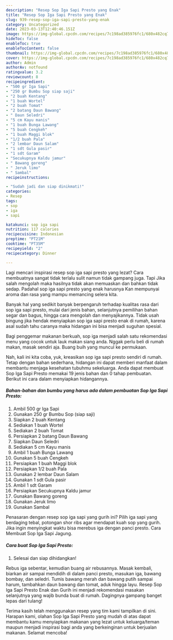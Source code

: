 ```yaml
---
description: "Resep Sop Iga Sapi Presto yang Enak"
title: "Resep Sop Iga Sapi Presto yang Enak"
slug: 939-resep-sop-iga-sapi-presto-yang-enak
category: Uncategorized
date: 2023-03-13T12:40:46.151Z
image: https://img-global.cpcdn.com/recipes/7c198ad385976fc1/680x482cq70/sop-iga-sapi-presto-foto-resep-utama.jpg
hideToc: false
enableToc: true
enableTocContent: false
thumbnail: https://img-global.cpcdn.com/recipes/7c198ad385976fc1/680x482cq70/sop-iga-sapi-presto-foto-resep-utama.jpg
cover: https://img-global.cpcdn.com/recipes/7c198ad385976fc1/680x482cq70/sop-iga-sapi-presto-foto-resep-utama.jpg
author: Admin
authorAv: notfound
ratingvalue: 3.2
reviewcount: 8
recipeingredient:
- "500 gr Iga Sapi"
- "250 gr Bumbu Sop siap saji"
- "2 buah Kentang"
- "1 buah Wortel"
- "2 buah Tomat"
- "2 batang Daun Bawang"
- " Daun Seledri"
- "5 cm Kayu manis"
- "1 buah Bunga Lawang"
- "5 buah Cengkeh"
- "1 buah Maggi blok"
- "1/2 buah Pala"
- "2 lembar Daun Salam"
- "1 sdt Gula pasir"
- "1 sdt Garam"
- "Secukupnya Kaldu jamur"
- " Bawang goreng"
- " Jeruk limo"
- " Sambal"
recipeinstructions:

- "Sudah jadi dan siap dinikmati!"
categories:
- Resep
tags:
- sop
- iga
- sapi

katakunci: sop iga sapi 
nutrition: 117 calories
recipecuisine: Indonesian
preptime: "PT21M"
cooktime: "PT35M"
recipeyield: "2"
recipecategory: Dinner

---
```



Lagi mencari inspirasi resep sop iga sapi presto yang lezat? Cara membuatnya sangat tidak terlalu sulit namun tidak gampang juga. Tapi Jika salah mengolah maka hasilnya tidak akan memuaskan dan bahkan tidak sedap. Padahal sop iga sapi presto yang enak harusnya Kan mempunyai aroma dan rasa yang mampu memancing selera kita.


Banyak hal yang sedikit banyak berpengaruh terhadap kualitas rasa dari sop iga sapi presto, mulai dari jenis bahan, selanjutnya pemilihan bahan segar dan bagus, hingga cara mengolah dan menyajikannya. Tidak usah bingung jika hendak menyiapkan sop iga sapi presto enak di rumah, karena asal sudah tahu caranya maka hidangan ini bisa menjadi suguhan spesial.

Bagi penggemar makanan berkuah, sop iga menjadi salah satu rekomendasi menu yang cocok untuk lauk makan siang anda. Nggak perlu beli di rumah makan, masak sendiri aja. Buang buih yang muncul ke permukaan.


Nah, kali ini kita coba, yuk, kreasikan sop iga sapi presto sendiri di rumah. Tetap dengan bahan sederhana, hidangan ini dapat memberi manfaat dalam membantu menjaga kesehatan tubuhmu sekeluarga. Anda dapat membuat Sop Iga Sapi Presto memakai 19 jenis bahan dan 0 tahap pembuatan. Berikut ini cara dalam menyiapkan hidangannya.

<!--inarticleads1-->

##### Bahan-bahan dan bumbu yang harus ada dalam pembuatan Sop Iga Sapi Presto:

1. Ambil 500 gr Iga Sapi
1. Gunakan 250 gr Bumbu Sop (siap saji)
1. Siapkan 2 buah Kentang
1. Sediakan 1 buah Wortel
1. Sediakan 2 buah Tomat
1. Persiapkan 2 batang Daun Bawang
1. Siapkan  Daun Seledri
1. Sediakan 5 cm Kayu manis
1. Ambil 1 buah Bunga Lawang
1. Gunakan 5 buah Cengkeh
1. Persiapkan 1 buah Maggi blok
1. Persiapkan 1/2 buah Pala
1. Gunakan 2 lembar Daun Salam
1. Gunakan 1 sdt Gula pasir
1. Ambil 1 sdt Garam
1. Persiapkan Secukupnya Kaldu jamur
1. Gunakan  Bawang goreng
1. Gunakan  Jeruk limo
1. Gunakan  Sambal


Penasaran dengan resep sop iga sapi yang gurih ini? Pilih iga sapi yang berdaging tebal, potongan shor ribs agar mendapat kuah sop yang gurih. Jika ingin menyingkat waktu bisa merebus iga dengan panci presto. Cara Membuat Sop Iga Sapi Jagung. 

<!--inarticleads2-->

##### Cara buat Sop Iga Sapi Presto:


1. Selesai dan siap dihidangkan!

Rebus iga sebentar, kemudian buang air rebusannya. Masak kembali, biarkan air sampai mendidih di dalam panci presto, masukan iga, bawang bombay, dan seledri. Tumis bawang merah dan bawang putih sampai harum, tambahkan daun bawang dan tomat, aduk hingga layu. Resep Sop Iga Sapi Presto Enak dan Gurih ini menjadi rekomendasi masakan selanjutnya yang wajib bunda buat di rumah. Dagingnya gampang banget lepas dari tulang! 

Terima kasih telah menggunakan resep yang tim kami tampilkan di sini. Harapan kami, olahan Sop Iga Sapi Presto yang mudah di atas dapat membantu kamu menyiapkan makanan yang lezat untuk keluarga/teman maupun menjadi inspirasi bagi anda yang berkeinginan untuk berjualan makanan. Selamat mencoba!
